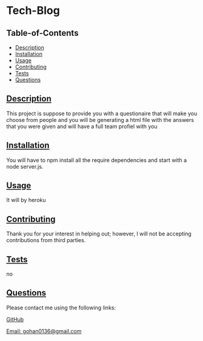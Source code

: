 # Tech-Blog
  
  ## Table-of-Contents

  * [Description](#description)
  * [Installation](#installation)
  * [Usage](#usage)
  * [Contributing](#contributing)
  * [Tests](#tests)
  * [Questions](#questions)
  
  ## [Description](#table-of-contents)

 This project is suppose to provide you with a questionaire that will make you choose from people and you will be generating a html file with the answers that you were given and will have a full team profiel with you

  ## [Installation](#table-of-contents)

 You will have to npm install all the require dependencies and  start with a node server.js.

  ## [Usage](#table-of-contents)
  It will by heroku 

  ## [Contributing](#table-of-contents)
  
  
  Thank you for your interest in helping out; however, I will not be accepting contributions from third parties.
    

  ## [Tests](#table-of-contents)

  no

  ## [Questions](#table-of-contents)

  Please contact me using the following links:

  [GitHub](https://github.com/CougarChan)

  [Email: gohan0136@gmail.com](mailto:gohan0136@gmail.com)
